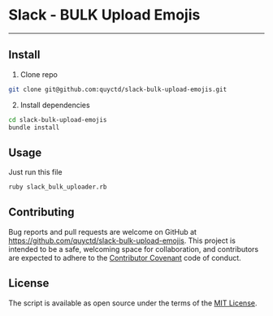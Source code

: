 # Slack - BULK Upload Emojis
---

## Install
1. Clone repo
```bash
git clone git@github.com:quyctd/slack-bulk-upload-emojis.git
```
2. Install dependencies
```bash
cd slack-bulk-upload-emojis
bundle install
```
## Usage
Just run this file
```bash
ruby slack_bulk_uploader.rb
```
## Contributing

Bug reports and pull requests are welcome on GitHub at https://github.com/quyctd/slack-bulk-upload-emojis. This project is intended to be a safe, welcoming space for collaboration, and contributors are expected to adhere to the [Contributor Covenant](http://contributor-covenant.org) code of conduct.

## License
The script is available as open source under the terms of the [MIT License](http://opensource.org/licenses/MIT).
